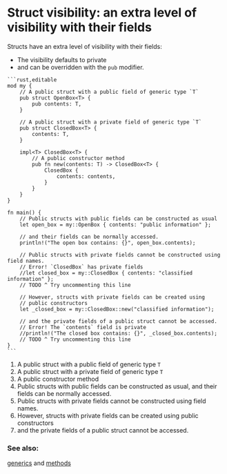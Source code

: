 # Struct visibility: an extra level of visibility with their fields

Structs have an extra level of visibility with their fields:

- The visibility defaults to private
- and can be overridden with the `pub` modifier.

~~~admonish tip title="This visibility only matters when a struct is accessed from outside the module where it is defined, and has the goal of hiding information (encapsulation)." collapsible=true
```rust,editable
mod my {
    // A public struct with a public field of generic type `T`
    pub struct OpenBox<T> {
        pub contents: T,
    }

    // A public struct with a private field of generic type `T`
    pub struct ClosedBox<T> {
        contents: T,
    }

    impl<T> ClosedBox<T> {
        // A public constructor method
        pub fn new(contents: T) -> ClosedBox<T> {
            ClosedBox {
                contents: contents,
            }
        }
    }
}

fn main() {
    // Public structs with public fields can be constructed as usual
    let open_box = my::OpenBox { contents: "public information" };

    // and their fields can be normally accessed.
    println!("The open box contains: {}", open_box.contents);

    // Public structs with private fields cannot be constructed using field names.
    // Error! `ClosedBox` has private fields
    //let closed_box = my::ClosedBox { contents: "classified information" };
    // TODO ^ Try uncommenting this line

    // However, structs with private fields can be created using
    // public constructors
    let _closed_box = my::ClosedBox::new("classified information");

    // and the private fields of a public struct cannot be accessed.
    // Error! The `contents` field is private
    //println!("The closed box contains: {}", _closed_box.contents);
    // TODO ^ Try uncommenting this line
}
```
~~~

1. A public struct with a public field of generic type `T`
2. A public struct with a private field of generic type `T`
3. A public constructor method
4. Public structs with public fields can be constructed as usual, and their fields can be normally accessed.
5. Public structs with private fields cannot be constructed using field names.
6. However, structs with private fields can be created using public constructors
7. and the private fields of a public struct cannot be accessed.

### See also:

[generics][generics] and [methods][methods]

[generics]: ../generics.md

[methods]: ../fn/methods.md
